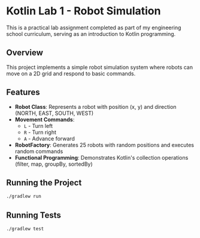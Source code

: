 # Kotlin Lab 1 - Robot Simulation

This is a practical lab assignment completed as part of my engineering school curriculum, serving as an introduction to Kotlin programming.

## Overview

This project implements a simple robot simulation system where robots can move on a 2D grid and respond to basic commands.

## Features

- **Robot Class**: Represents a robot with position (x, y) and direction (NORTH, EAST, SOUTH, WEST)
- **Movement Commands**:
  - `L` - Turn left
  - `R` - Turn right
  - `A` - Advance forward
- **RobotFactory**: Generates 25 robots with random positions and executes random commands
- **Functional Programming**: Demonstrates Kotlin's collection operations (filter, map, groupBy, sortedBy)

## Running the Project

```bash
./gradlew run
```

## Running Tests

```bash
./gradlew test
```
